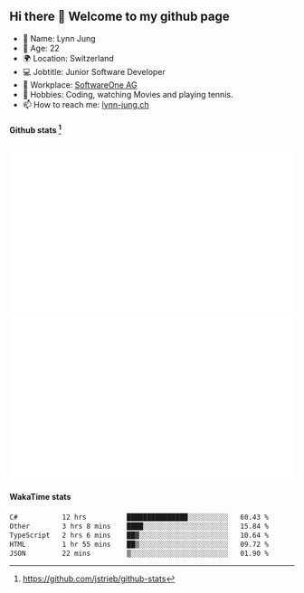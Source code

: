 ## Hi there 👋 Welcome to my github page

- 🧑 Name: Lynn Jung
- 🔞 Age: 22
- 🌍 Location: Switzerland
- 💻 Jobtitle: Junior Software Developer
- 🏢 Workplace: [SoftwareOne AG](https://www.softwareone.com/)
- 🎾 Hobbies: Coding, watching Movies and playing tennis.
- 📫 How to reach me: [lynn-jung.ch](https://lynn-jung.ch/)


#### Github stats [^1]
![](https://github.com/lynn-jung/github-stats/blob/master/generated/overview.svg)  ![](https://github.com/lynn-jung/github-stats/blob/master/generated/languages.svg)


#### WakaTime stats
<!--START_SECTION:waka-->
```text
C#           12 hrs          ███████████████░░░░░░░░░░   60.43 % 
Other        3 hrs 8 mins    ████░░░░░░░░░░░░░░░░░░░░░   15.84 % 
TypeScript   2 hrs 6 mins    ██▓░░░░░░░░░░░░░░░░░░░░░░   10.64 % 
HTML         1 hr 55 mins    ██▒░░░░░░░░░░░░░░░░░░░░░░   09.72 % 
JSON         22 mins         ▒░░░░░░░░░░░░░░░░░░░░░░░░   01.90 % 
```
<!--END_SECTION:waka-->

[^1]: https://github.com/jstrieb/github-stats
